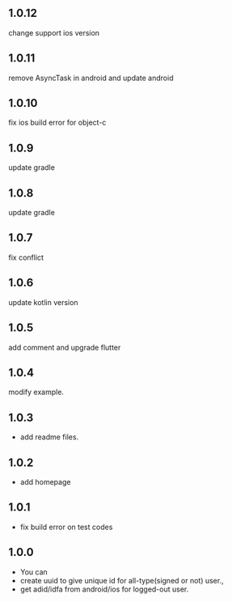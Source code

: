 ## 1.0.12
change support ios version

## 1.0.11
remove AsyncTask in android and update android

## 1.0.10
fix ios build error for object-c

## 1.0.9
update gradle

## 1.0.8
update gradle

## 1.0.7
fix conflict

## 1.0.6
update kotlin version

## 1.0.5
add comment and upgrade flutter

## 1.0.4
modify example.

## 1.0.3
* add readme files.

## 1.0.2
* add homepage 

## 1.0.1
* fix build error on test codes

## 1.0.0

* You can
* create uuid to give unique id for all-type(signed or not) user.,
* get adid/idfa from android/ios for logged-out user.
